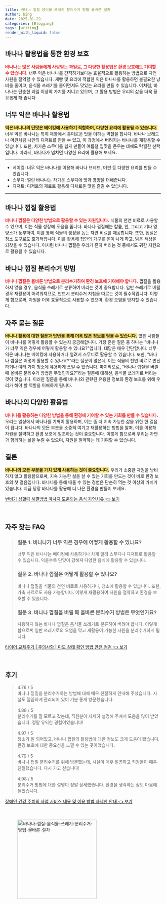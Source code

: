 ```yaml
---
title: 바나나 껍질 음식물 쓰레기 분리수거 방법 올바른 절차
author: bing
date: 2025-01-29
categories: [Blogging]
tags: [writing]
render_with_liquid: false
---
```



<h2 id='바나나 활용법을 통한 환경 보호'>바나나 활용법을 통한 환경 보호</h2>

<p><b><span style="color: #ee2323;">바나나는 많은 사람들에게 사랑받는 과일로, 그 다양한 활용법은 환경 보호에도 기여할 수 있습니다.</span></b> 너무 익은 바나나를 간직하기보다는 효율적으로 활용하는 방법으로 자연 자원을 절약할 수 있습니다. 제빵 및 요리에 적합한 익은 바나나를 활용하면 불필요한 낭비를 줄이고, 음식물 쓰레기를 줄이면서도 맛있는 요리를 만들 수 있습니다. 이처럼, 바나나는 단순한 과일 이상의 가치를 지니고 있으며, 그 활용 방법은 우리의 삶을 더욱 풍요롭게 해 줍니다.</p>

<h2 id='너무 익은 바나나 활용법'>너무 익은 바나나 활용법</h2>

<p><b><span style="background-color: #ffe066;">익은 바나나의 단맛은 베이킹에 사용하기 적합하며, 다양한 요리에 활용될 수 있습니다.</span></b> 너무 익은 바나나는 특히 제빵에서 흥미로운 맛을 더하는 역할을 합니다. 바나나 브레드나 머핀처럼 나만의 디저트를 만들 수 있고, 이 과정에서 버려지는 바나나를 재활용할 수 있습니다. 또한, 차가운 스무디를 쉽게 만들어 여름철 입맛을 돋우는 데에도 탁월한 선택입니다. 따라서, 바나나가 넘치면 다양한 요리에 활용해 보세요.</p>

<hr />

<ul>
    <li>베이킹: 너무 익은 바나나를 이용해 바나나 브레드, 머핀 등 다양한 요리를 만들 수 있습니다.</li>
    <li>스무디: 얼린 바나나는 차가운 스무디에 맛과 영양을 더해줍니다.</li>
    <li>디저트: 디저트의 재료로 활용해 다채로운 맛을 즐길 수 있습니다.</li>
</ul>

<hr />

<h2 id='바나나 껍질 활용법'>바나나 껍질 활용법</h2>

<p><b><span style="color: #ee2323;">바나나 껍질은 다양한 방법으로 활용할 수 있는 자원입니다.</span></b> 식물의 천연 비료로 사용할 수 있으며, 이는 식물 성장에 도움을 줍니다. 바나나 껍질에는 칼륨, 인, 그리고 기타 영양소가 풍부하여, 이를 통해 식물의 생장을 돕는 자연 비료를 제공합니다. 또한, 껍질은 청소 도구로도 효과적입니다. 이를 활용해 집안의 가구를 윤이 나게 하고, 밝은 색상을 되찾을 수 있습니다. 이처럼 바나나 껍질은 우리가 흔히 버리는 것 중에서도 귀한 자원으로 활용될 수 있습니다.</p>

<h2 id='바나나 껍질 분리수거 방법'>바나나 껍질 분리수거 방법</h2>

<p><b><span style="color: #ee2323;">바나나 껍질은 올바른 방법으로 분리수거하여 환경 보호에 기여해야 합니다.</span></b> 껍질을 활용하지 않을 경우, 음식물 쓰레기로 분류하여 버리는 것이 중요합니다. 일반 쓰레기로 버릴 경우 재활용이 어려워지므로, 반드시 분리수거 지침을 따르는 것이 필수적입니다. 이렇게 함으로써, 자원을 더욱 효율적으로 사용할 수 있으며, 환경 오염을 방지할 수 있습니다.</p>

<h2 id='자주 묻는 질문'>자주 묻는 질문</h2>

<p><b><span style="background-color: #ffe066;">바나나 활용에 대한 질문과 답변을 통해 더욱 많은 정보를 얻을 수 있습니다.</span></b> 많은 사람들이 바나나를 어떻게 활용할 수 있는지 궁금해합니다. 가장 흔한 질문 중 하나는 "바나나가 너무 익은 경우에 어떻게 활용할 수 있나요?"입니다. 대답은 매우 간단합니다. 너무 익은 바나나는 베이킹에 사용하거나 얼려서 스무디로 활용할 수 있습니다. 또한, "바나나 껍질은 어떻게 활용할 수 있나요?"라는 질문이 많은데, 이는 식물의 천연 비료로 변신하거나 여러 가지 청소에 유용하게 쓰일 수 있습니다. 마지막으로, "바나나 껍질을 버릴 때 올바른 분리수거 방법은 무엇인가요?"라는 질문에 대해선, 음식물 쓰레기로 버리는 것이 맞습니다. 이러한 질문을 통해 바나나와 관련된 유용한 정보와 환경 보호를 위해 우리가 해야 할 역할을 이해하게 됩니다.</p>

<h2 id='바나나의 다양한 활용법'>바나나의 다양한 활용법</h2>

<p><b><span style="color: #ee2323;">바나나를 활용하는 다양한 방법을 통해 환경에 기여할 수 있는 기회를 만들 수 있습니다.</span></b> 우리는 일상에서 바나나를 기꺼이 활용하며, 이는 좀 더 지속 가능한 삶을 위한 한 걸음이 됩니다. 바나나의 모든 부분을 소중히 여기고 재활용하는 방법을 알며, 이를 이용해 자원을 절약하고 환경 보호에 일조하는 것이 중요합니다. 이렇게 함으로써 우리는 자연과 함께하는 삶을 누릴 수 있으며, 자원을 절약하는 데 기여할 수 있습니다.</p>

<h2 id='결론'>결론</h2>

<p><b><span style="background-color: #ffe066;">바나나의 모든 부분을 가치 있게 사용하는 것이 중요합니다.</span></b> 우리가 소중한 자원을 낭비하지 않고 활용함으로써, 지속 가능한 삶을 살 수 있는 기회를 만드는 것이 바로 환경 보호의 첫 걸음입니다. 바나나를 통해 배울 수 있는 경험은 단순히 먹는 것 이상의 가치가 있습니다. 지금 당장 바나나를 활용해 더 나은 환경을 만들어 보세요.</p>


<p><a class="click-button" title="변비가 심할때 해결방법 마사지 도움되는 음식 자연치유" href="https://blackassets.github.io/posts/%EB%B3%80%EB%B9%84%EA%B0%80-%EC%8B%AC%ED%95%A0%EB%95%8C-%ED%95%B4%EA%B2%B0%EB%B0%A9%EB%B2%95-%EB%A7%88%EC%82%AC%EC%A7%80-%EB%8F%84%EC%9B%80%EB%90%98%EB%8A%94-%EC%9D%8C%EC%8B%9D-%EC%9E%90%EC%97%B0%EC%B9%98%EC%9C%A0/" rel="dofollow">변비가 심할때 해결방법 마사지 도움되는 음식 자연치유 👈 보기</a></p><br>
<h2 id='자주_찾는_FAQ'>자주 찾는 FAQ</h2>
<div itemscope="" itemtype="https://schema.org/FAQPage">
<blockquote>
<div itemscope="" itemprop="mainEntity" itemtype="https://schema.org/Question">
<h3 itemprop="name">질문 1. 바나나가 너무 익은 경우에 어떻게 활용할 수 있나요?</h3>
<div itemscope="" itemprop="acceptedAnswer" itemtype="https://schema.org/Answer">
<span itemprop="text">
<p>너무 익은 바나나는 베이킹에 사용하거나 차게 얼려 스무디나 디저트로 활용할 수 있습니다. 익을수록 단맛이 강해져 다양한 음식에 활용할 수 있습니다.</p>
</span>
</div>
</div>
<div itemscope="" itemprop="mainEntity" itemtype="https://schema.org/Question">
<h3 itemprop="name">질문 2. 바나나 껍질은 어떻게 활용할 수 있나요?</h3>
<div itemscope="" itemprop="acceptedAnswer" itemtype="https://schema.org/Answer">
<span itemprop="text">
<p>바나나 껍질을 식물의 천연 비료로 사용하거나, 청소에 활용할 수 있습니다. 또한, 가축 사료로도 사용 가능합니다. 이렇게 재활용하여 자원을 절약하고 환경을 보호할 수 있습니다.</p>
</span>
</div>
</div>
<div itemscope="" itemprop="mainEntity" itemtype="https://schema.org/Question">
<h3 itemprop="name">질문 3. 바나나 껍질을 버릴 때 올바른 분리수거 방법은 무엇인가요?</h3>
<div itemscope="" itemprop="acceptedAnswer" itemtype="https://schema.org/Answer">
<span itemprop="text">
<p>사용하지 않는 바나나 껍질은 음식물 쓰레기로 분류하여 버려야 합니다. 이렇게 함으로써 일반 쓰레기로의 오염을 막고 재활용이 가능한 자원을 분리수거하게 됩니다.</p>
</span>
</div>
</div>
</blockquote>
</div>
<p><a class="click-button" title="타이어 교체주기 | 주의사항 | 마모 상태 확인 방법 안전 점검" href="https://blackassets.github.io/posts/%ED%83%80%EC%9D%B4%EC%96%B4-%EA%B5%90%EC%B2%B4%EC%A3%BC%EA%B8%B0-%EC%A3%BC%EC%9D%98%EC%82%AC%ED%95%AD-%EB%A7%88%EB%AA%A8-%EC%83%81%ED%83%9C-%ED%99%95%EC%9D%B8-%EB%B0%A9%EB%B2%95-%EC%95%88%EC%A0%84-%EC%A0%90%EA%B2%80/" rel="dofollow">타이어 교체주기 | 주의사항 | 마모 상태 확인 방법 안전 점검 👈 보기</a></p><br>
<h2 id='후기'>후기</h2>
<div itemscope itemtype="https://schema.org/Product">
  <blockquote>
  <div itemprop="review" itemscope itemtype="https://schema.org/Review">
      <div itemprop="reviewRating" itemscope itemtype="https://schema.org/Rating"> <span itemprop="ratingValue">4.76</span> / <span itemprop="bestRating">5</span> </div>
      <span itemprop="reviewBody">바나나 껍질을 분리수거하는 방법에 대해 매우 친절하게 안내해 주셨습니다. 시설도 깔끔하게 관리되어 있어 기분 좋게 방문했습니다.</span>
  </div>
  <br>
  <div itemprop="review" itemscope itemtype="https://schema.org/Review">
      <div itemprop="reviewRating" itemscope itemtype="https://schema.org/Rating"> <span itemprop="ratingValue">4.88</span> / <span itemprop="bestRating">5</span> </div>
      <span itemprop="reviewBody">분리수거를 잘 모르고 갔는데, 직원분이 자세히 설명해 주셔서 도움을 많이 받았습니다. 정말 유익한 경험이었습니다!</span>
  </div>
  <br>
  <div itemprop="review" itemscope itemtype="https://schema.org/Review">
      <div itemprop="reviewRating" itemscope itemtype="https://schema.org/Rating"> <span itemprop="ratingValue">4.97</span> / <span itemprop="bestRating">5</span> </div>
      <span itemprop="reviewBody">청소가 잘 되어있고, 바나나 껍질의 활용법에 대한 정보도 크게 도움이 됐습니다. 환경 보호에 대한 중요성을 느낄 수 있는 곳이었습니다.</span>
  </div>
  <br>
  <div itemprop="review" itemscope itemtype="https://schema.org/Review">
      <div itemprop="reviewRating" itemscope itemtype="https://schema.org/Rating"> <span itemprop="ratingValue">4.79</span> / <span itemprop="bestRating">5</span> </div>
      <span itemprop="reviewBody">바나나 껍질 분리수거를 위해 방문했는데, 시설이 매우 깔끔하고 직원들이 매우 친절했습니다. 다시 가고 싶습니다!</span>
  </div>
  <br>
  <div itemprop="review" itemscope itemtype="https://schema.org/Review">
      <div itemprop="reviewRating" itemscope itemtype="https://schema.org/Rating"> <span itemprop="ratingValue">4.98</span> / <span itemprop="bestRating">5</span> </div>
      <span itemprop="reviewBody">분리수거 방법에 대한 설명이 정말 상세했습니다. 환경을 생각하는 점도 마음에 들었습니다.</span>
  </div>
  </blockquote>
</div>
<p><a class="click-button" title="장애인 건강 주치의 사업 서비스 내용 및 이용 방법 자세한 안내" href="https://blackassets.github.io/posts/%EC%9E%A5%EC%95%A0%EC%9D%B8-%EA%B1%B4%EA%B0%95-%EC%A3%BC%EC%B9%98%EC%9D%98-%EC%82%AC%EC%97%85-%EC%84%9C%EB%B9%84%EC%8A%A4-%EB%82%B4%EC%9A%A9-%EB%B0%8F-%EC%9D%B4%EC%9A%A9-%EB%B0%A9%EB%B2%95-%EC%9E%90%EC%84%B8%ED%95%9C-%EC%95%88%EB%82%B4/" rel="dofollow">장애인 건강 주치의 사업 서비스 내용 및 이용 방법 자세한 안내 👈 보기</a></p><br>
<figure class="image"><img src="https://blackassets.github.io/assets/img/thumbnail/바나나-껍질-음식물-쓰레기-분리수거-방법-올바른-절차.webp" alt="바나나-껍질-음식물-쓰레기-분리수거-방법-올바른-절차" width="256" height="256"></figure>